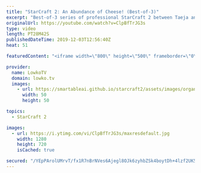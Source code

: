 ```yaml
---
title: "StarCraft 2: An Abundance of Cheese! (Best-of-3)"
excerpt: "Best-of-3 series of professional StarCraft 2 between Taeja and Zest. In every game of this series we have one of the two players cheesing the other.  Get more videos & support my work: http://www.patreon.com/lowkotv  My second channel: http://lowko.tv/morelowko Lowko Merch: http://lowko.tv/merch  Be"
originalUrl: https://youtube.com/watch?v=ClpBfTrJG3s
type: video
length: PT28M42S
publishedDateTime: 2019-12-03T12:56:40Z
heat: 51

featuredContent: "<iframe width=\"800\" height=\"500\" frameborder=\"0\" src=\"https://www.youtube.com/embed/ClpBfTrJG3s\" allow=\"accelerometer; autoplay; encrypted-media; gyroscope; picture-in-picture\" allowfullscreen></iframe>"

provider:
  name: LowkoTV
  domain: lowko.tv
  images:
    - url: https://smartableai.github.io/starcraft2/assets/images/organizations/lowko.tv-50x50.jpg
      width: 50
      height: 50

topics:
  - StarCraft 2

images:
  - url: https://i.ytimg.com/vi/ClpBfTrJG3s/maxresdefault.jpg
    width: 1280
    height: 720
    isCached: true

secured: "/YEpPArolUMrvT/fx1R7nBrNVes6Ajegl8OJk6zyhbZSk4boytDh+4lzf2UK5EMgL2X+uSiCrHcrAbzy6ckWoUXgOQLbY09W9p1ugrjf1JtCqPqvz/SBwm8tDTMnjgAPmBSC5k+35yHdP6CbH+reUbS0XSse2QEUNcoszPq+MIDVG75s05bfytprl0TRXvkg5KWSdDml4ykJIZGEviLrHqQdg0EoU7GurjyOBgp1jFnK7aSG/51e23R9zuia9Lg7o/9OflUePl27TbGVEnZkzmY+Qey5McieDheC+bTZc9vNQ9vhLUGstFPBKQLSURM4UkEEzh+WN+CEm1BNzb2FqbZNvCebPDj8TnuAekvCOZPZ20YdKju6kcY+q7MFCR9FF86mGjvT7QOR5h2rOxtIMizudQq84IXfp/UY4SWaIRI=;LQ9yNg68TszcFpNnUVE1lQ=="
---
```



